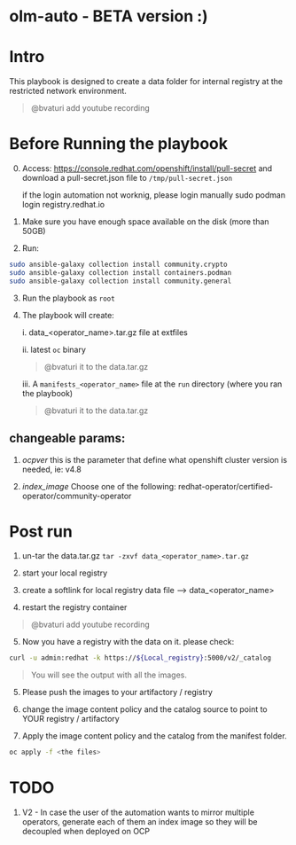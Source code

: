 # olm-auto - BETA version :)

# Intro
This playbook is designed to create a data folder for internal registry at the restricted network environment.

> @bvaturi add youtube recording


# Before Running the playbook
0. Access: https://console.redhat.com/openshift/install/pull-secret and download a pull-secret.json file to `/tmp/pull-secret.json`
   
   if the login automation not worknig, please login manually
   sudo podman login registry.redhat.io
 

1. Make sure you have enough space available on the disk (more than 50GB)

2. Run:
```bash
sudo ansible-galaxy collection install community.crypto
sudo ansible-galaxy collection install containers.podman
sudo ansible-galaxy collection install community.general
```

3. Run the playbook as `root` 

4. The playbook will create:

    i. data_<operator_name>.tar.gz file at extfiles
  
    ii. latest `oc` binary
    > @bvaturi it to the data.tar.gz
  
    iii. A `manifests_<operator_name>` file at the `run` directory (where you ran the playbook)
    > @bvaturi it to the data.tar.gz

  
## changeable params:
1. _ocpver_
    this is the parameter that define what openshift cluster version is needed, ie: v4.8

2. _index_image_
     Choose one of the following: redhat-operator/certified-operator/community-operator


# Post run

1. un-tar the data.tar.gz
`tar -zxvf data_<operator_name>.tar.gz`

2. start your local registry

3. create a softlink for local registry data file --> data_<operator_name>

4. restart the registry container

> @bvaturi add youtube recording


5. Now you have a registry with the data on it. please check:

```bash
curl -u admin:redhat -k https://${Local_registry}:5000/v2/_catalog 
```

> You will see the output with all the images.

5. Please push the images to your artifactory / registry

6. change the image content policy and the catalog source to point to YOUR registry / artifactory

7. Apply the image content policy and the catalog from the manifest folder.   
```bash
oc apply -f <the files> 
```

# TODO
1. V2 - In case the user of the automation wants to mirror multiple operators, generate each of them an index image so they will be decoupled when deployed on OCP
